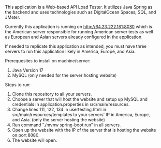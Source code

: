 This application is a Web-based API Load Tester. It utilizes Java Spring as the backend and uses technologies such as DigitalOcean Spaces, SQL, and JMeter.

Currently this application is running on http://64.23.222.181:8080 which is the American server responsible for running American server tests as well as European and Asian servers already configured in the application.

If needed to replicate this application as intended, you must have three servers to run this application likely in America, Europe, and Asia.

Prerequesites to install on machine/server:
1. Java Version 17
2. MySQL (only needed for the server hosting website)

Steps to run:
1. Clone this repository to all your servers.
2. Choose a server that will host the website and setup up MySQL and credentials in application.properties in src/main/resources.
3. Change lines 111, 122, 134 in usertesting.html in src/main/resources/templates to your servers' IP in America, Europe, and Asia. (only the server hosting the website) 
4. Run command "./mvnw spring-boot:run" in all servers.
5. Open up the website with the IP of the server that is hosting the website on port 8080.
6. The website will open.
